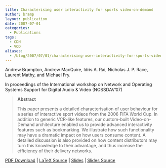 ```yaml
---
title: Characterising user interactivity for sports video-on-demand
author: bramp
layout: publication
date: 2007-07-01
categories:
  - Publications
tags:
  - CDN
  - VOD
aliases:
  - /blog/2007/07/01/characterising-user-interactivity-for-sports-video-on-demand/
---
```

Andrew Brampton, Andrew MacQuire, Idris A. Rai, Nicholas J. P. Race, Laurent Mathy, and Michael Fry.

In proceedings of the International workshop on Network and Operating Systems Support for Digital Audio & Video (NOSSDAV&#8217;07)

> **Abstract**
> 
> This paper presents a detailed characterisation of user behaviour for a series of interactive sport videos from the 2006 FIFA World Cup. In addition to generic VCR-like features, our custom-built Video-on-Demand architecture enabled us to provide advanced interactivity features such as bookmarking. We illustrate how such functionality may have a dramatic impact on how users consume content. A detailed discussion is also provided on how content distributors may turn this knowledge to their advantage, and thus increase the efficiency of their delivery networks.

[PDF Download][1] | [LaTeX Source][2] | [Slides][3] | [Slides Source][4]

 [1]: https://github.com/bramp/publication/raw/master/ivod/NOSSDAV07/p-brampton.pdf
 [2]: https://github.com/bramp/publication/tree/master/ivod/NOSSDAV07
 [3]: https://github.com/bramp/publication/raw/master/ivod/NOSSDAV07-slides/slides.pdf
 [4]: https://github.com/bramp/publication/tree/master/ivod/NOSSDAV07-slides
 